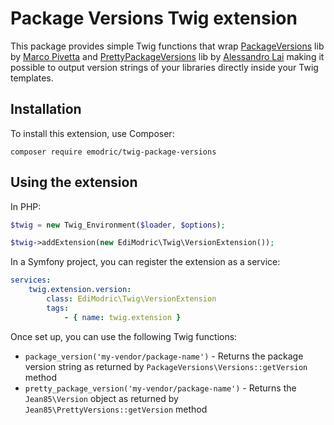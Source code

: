 Package Versions Twig extension
===============================

This package provides simple Twig functions that wrap [PackageVersions](https://github.com/ocramius/PackageVersions)
lib by [Marco Pivetta](https://github.com/ocramius) and [PrettyPackageVersions](https://github.com/Jean85/pretty-package-versions)
lib by [Alessandro Lai](https://github.com/Jean85) making it possible to output version strings of your libraries
directly inside your Twig templates.

## Installation

To install this extension, use Composer:

    composer require emodric/twig-package-versions

## Using the extension

In PHP:

```php
$twig = new Twig_Environment($loader, $options);

$twig->addExtension(new EdiModric\Twig\VersionExtension());
```

In a Symfony project, you can register the extension as a service:

```yaml
services:
    twig.extension.version:
        class: EdiModric\Twig\VersionExtension
        tags:
            - { name: twig.extension }
```

Once set up, you can use the following Twig functions:

* `package_version('my-vendor/package-name')` - Returns the package version string as returned by `PackageVersions\Versions::getVersion` method
* `pretty_package_version('my-vendor/package-name')` - Returns the `Jean85\Version` object as returned by `Jean85\PrettyVersions::getVersion` method
